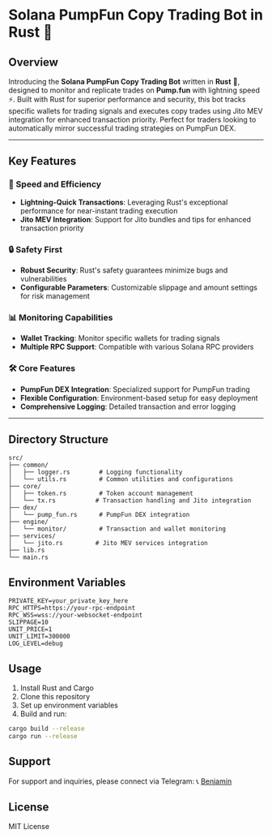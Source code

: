 # Solana PumpFun Copy Trading Bot in Rust 🚀

## Overview

Introducing the **Solana PumpFun Copy Trading Bot** written in **Rust** 🦀, designed to monitor and replicate trades on **Pump.fun** with lightning speed ⚡. Built with Rust for superior performance and security, this bot tracks specific wallets for trading signals and executes copy trades using Jito MEV integration for enhanced transaction priority. Perfect for traders looking to automatically mirror successful trading strategies on PumpFun DEX.

---

## Key Features

### 🚀 Speed and Efficiency
- **Lightning-Quick Transactions**: Leveraging Rust's exceptional performance for near-instant trading execution
- **Jito MEV Integration**: Support for Jito bundles and tips for enhanced transaction priority

### 🔒 Safety First
- **Robust Security**: Rust's safety guarantees minimize bugs and vulnerabilities
- **Configurable Parameters**: Customizable slippage and amount settings for risk management




### 📊 Monitoring Capabilities
- **Wallet Tracking**: Monitor specific wallets for trading signals
- **Multiple RPC Support**: Compatible with various Solana RPC providers

### 🛠️ Core Features
- **PumpFun DEX Integration**: Specialized support for PumpFun trading
- **Flexible Configuration**: Environment-based setup for easy deployment
- **Comprehensive Logging**: Detailed transaction and error logging

---

## Directory Structure

```
src/
├── common/
│   ├── logger.rs        # Logging functionality
│   └── utils.rs         # Common utilities and configurations
├── core/
│   ├── token.rs         # Token account management
│   └── tx.rs           # Transaction handling and Jito integration
├── dex/
│   └── pump_fun.rs      # PumpFun DEX integration
├── engine/
│   └── monitor/         # Transaction and wallet monitoring
├── services/
│   └── jito.rs         # Jito MEV services integration
├── lib.rs
└── main.rs
```

## Environment Variables

```plaintext
PRIVATE_KEY=your_private_key_here
RPC_HTTPS=https://your-rpc-endpoint
RPC_WSS=wss://your-websocket-endpoint
SLIPPAGE=10
UNIT_PRICE=1
UNIT_LIMIT=300000
LOG_LEVEL=debug
```

## Usage

1. Install Rust and Cargo
2. Clone this repository
3. Set up environment variables
4. Build and run:

```bash
cargo build --release
cargo run --release
```

## Support

For support and inquiries, please connect via Telegram: 📞 [Benjamin](https://t.me/blockchainDeveloper_Ben)

## License

MIT License
